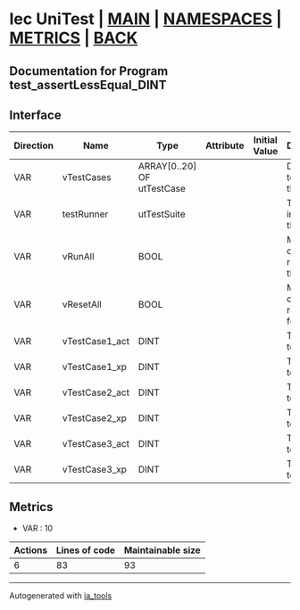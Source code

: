 # Iec UniTest | [MAIN] | [NAMESPACES] | [METRICS] | [BACK]  

## Documentation for Program test_assertLessEqual_DINT  

## Interface  

| Direction | Name | Type | Attribute | Initial Value | Documentation |
| --------- | ---- | ---- | --------- | ------------- | ------------- |
| VAR | vTestCases | ARRAY[0..20] OF utTestCase |  |  | Definition of all test cases for this POU |  
| VAR | testRunner | utTestSuite |  |  | Test Suite fb instance to run the tests |  
| VAR | vRunAll | BOOL |  |  | Manual command to run all tests for this POU |  
| VAR | vResetAll | BOOL |  |  | Manual command to reset all tests for this POU |  
| VAR | vTestCase1_act | DINT |  |  | Test data 1 of test case 1 |  
| VAR | vTestCase1_xp | DINT |  |  | Test data 2 of test case 1 |  
| VAR | vTestCase2_act | DINT |  |  | Test data 1 of test case 2 |  
| VAR | vTestCase2_xp | DINT |  |  | Test data 2 of test case 2 |  
| VAR | vTestCase3_act | DINT |  |  | Test data 1 of test case 3 |  
| VAR | vTestCase3_xp | DINT |  |  | Test data 2 of test case 3 |  


## Metrics  

- VAR : 10

| Actions | Lines of code | Maintainable size |
| ------- | ------------- | ----------------- |
| 6 | 83 | 93 |

---
Autogenerated with [ia_tools](https://github.com/tkucic/ia_tools)  

[MAIN]: ../../../../index.md
[NAMESPACES]: ../../nsList.md
[METRICS]: ../../../metrics.md
[BACK]: ../nsMain.md

